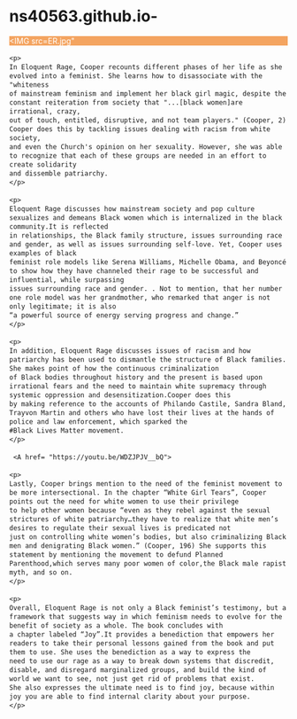 # ns40563.github.io-
<!DOCTYPE HTML PUBLIC "-//W3C//DTD HTML 4.01//EN" "http://www.w3.org/TR/html4/strict.dtd">
<html>
<head>
<meta http-equiv="Content-Type" content="text/html; charset=utf-8">
<title>Eloquent Rage by Brittney Cooper</title>
<style type="text/css">
</style>
</head>
<body>
<STYLE type= "text/css">
P {background-color: SandyBrown;
color: white;}
</STYLE>

<IMG src=ER.jpg"

	<p> 
	In Eloquent Rage, Cooper recounts different phases of her life as she evolved into a feminist. She learns how to disassociate with the "whiteness
	of mainstream feminism and implement her black girl magic, despite the constant reiteration from society that "...[black women]are irrational, crazy,
	out of touch, entitled, disruptive, and not team players." (Cooper, 2) Cooper does this by tackling issues dealing with racism from white society, 
	and even the Church's opinion on her sexuality. However, she was able to recognize that each of these groups are needed in an effort to create solidarity 
	and dissemble patriarchy.
	</p>
	
	<p>
	Eloquent Rage discusses how mainstream society and pop culture sexualizes and demeans Black women which is internalized in the black community.It is reflected 
	in relationships, the Black family structure, issues surrounding race and gender, as well as issues surrounding self-love. Yet, Cooper uses examples of black 
	feminist role models like Serena Williams, Michelle Obama, and Beyoncé to show how they have channeled their rage to be successful and influential, while surpassing 
	issues surrounding race and gender. . Not to mention, that her number one role model was her grandmother, who remarked that anger is not only legitimate; it is also 
	“a powerful source of energy serving progress and change.”  
	</p>
	
	<p>
	In addition, Eloquent Rage discusses issues of racism and how patriarchy has been used to dismantle the structure of Black families. She makes point of how the continuous criminalization 
	of Black bodies throughout history and the present is based upon irrational fears and the need to maintain white supremacy through systemic oppression and desensitization.Cooper does this 
	by making reference to the accounts of Philando Castile, Sandra Bland, Trayvon Martin and others who have lost their lives at the hands of police and law enforcement, which sparked the 
	#Black Lives Matter movement. 
	</p>
	
	 <A href= "https://youtu.be/WDZJPJV__bQ"> 
	
	<p>
	Lastly, Cooper brings mention to the need of the feminist movement to be more intersectional. In the chapter “White Girl Tears”, Cooper points out the need for white women to use their privilege 
	to help other women because “even as they rebel against the sexual strictures of white patriarchy…they have to realize that white men’s desires to regulate their sexual lives is predicated not 
	just on controlling white women’s bodies, but also criminalizing Black men and denigrating Black women.” (Cooper, 196) She supports this statement by mentioning the movement to defund Planned 
	Parenthood,which serves many poor women of color,the Black male rapist myth, and so on. 
	</p>
	
	<p>
	Overall, Eloquent Rage is not only a Black feminist’s testimony, but a framework that suggests way in which feminism needs to evolve for the benefit of society as a whole. The book concludes with 
	a chapter labeled “Joy”.It provides a benediction that empowers her readers to take their personal lessons gained from the book and put them to use. She uses the benediction as a way to express the 
	need to use our rage as a way to break down systems that discredit, disable, and disregard marginalized groups, and build the kind of world we want to see, not just get rid of problems that exist.  
	She also expresses the ultimate need is to find joy, because within joy you are able to find internal clarity about your purpose. 
	</p>
	
</body>
</html>
